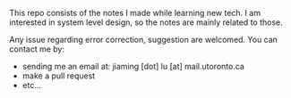 This repo consists of the notes I made while learning new tech. I am interested in system level design, so the notes are mainly related to those. 

Any issue regarding error correction, suggestion are welcomed. You can contact me by:
- sending me an email at: jiaming [dot] lu [at] mail.utoronto.ca
- make a pull request
- etc...
